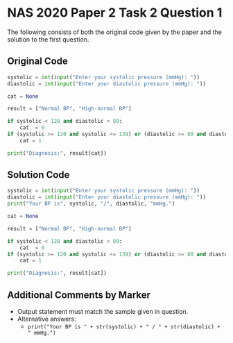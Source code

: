 # NAS 2020 Paper 2 Task 2 Question 1
The following consists of both the original code given by the paper and the solution to the first question.

## Original Code
```python
systolic = int(input("Enter your systolic pressure (mmHg): "))
diastolic = int(input("Enter your diastolic pressure (mmHg): "))

cat = None

result = ["Normal BP", "High-normal BP"]

if systolic < 120 and diastolic < 80:
    cat  = 0
if (systolic >= 120 and systolic <= 139) or (diastolic >= 80 and diastolic <= 89):
    cat = 1

print("Diagnosis:", result[cat])
```

## Solution Code
```python
systolic = int(input("Enter your systolic pressure (mmHg): "))
diastolic = int(input("Enter your diastolic pressure (mmHg): "))
print("Your BP is", systolic, "/", diastolic, "mmHg.")

cat = None

result = ["Normal BP", "High-normal BP"]

if systolic < 120 and diastolic < 80:
    cat  = 0
if (systolic >= 120 and systolic <= 139) or (diastolic >= 80 and diastolic <= 89):
    cat = 1

print("Diagnosis:", result[cat])
```

## Additional Comments by Marker
- Output statement must match the sample given in question.
- Alternative answers:
  - `print("Your BP is " + str(systolic) + " / " + str(diastolic) + " mmHg.")`